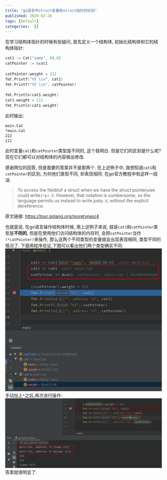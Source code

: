 ```yaml
---
title: "go语言中struct变量和struct指针的区别"
published: 2020-02-28
tags: [Default]
categories:  []
---
```

在学习结构体指针的时候有些疑问, 首先定义一个结构体, 初始化结构体和它的结构体指针:

```go
cat1 := Cat{"samy", 89.0}  
catPointer := &cat1  
  
catPointer.weight = 222  
fmt.Printf("%T \\n", cat1)  
fmt.Printf("%T \\n", catPointer)  
  
fmt.Println(cat1.weight)  
cat1.weight = 111  
fmt.Println(cat1.weight)
```

此时输出:

```
main.Cat 
*main.Cat 
222
111
```

此时变量`cat1`和`catPointer`类型是不同的, 这个我明白. 但是它们的区别是什么呢? 现在它们都可以对结构体的内容做出修改.


感谢两位的回答, 但是我要的答案并不是那两个.
在上述例子中, 我想知道`cat1`和`catPointer`的区别, 为何他们类型不同, 却表现相同.
在go官方教程中有这样一段话:

> To access the field`X`of a struct when we have the struct pointer`p`we could write`(*p).X`. However, that notation is cumbersome, so the language permits us instead to write just`p.X`, without the explicit dereference.

原文链接: https://tour.golang.org/moretypes/4

也就是说, 在go语言操作结构体时候, 用上述例子来说, 就是`cat1`和`catPointer`类型是**不同的**, 但是在使用他们访问结构体的内存时, 会把`catPointer`当作`(*catPointer)`来操作, 那么这两个不同类型的变量就会出现表现相同, 类型不同的情况了.
下面用程序验证,下图可以看出他们两个类型确实不同:
![Snipaste_2020-02-28_02-27-14.png][1]
手动加上`*`之后,再次进行操作:
![Snipaste_2020-02-28_02-46-23.png][2]
答案就很明显了.

[1]: ../old_assets/714650719.png
[2]: ../old_assets/1472716926.png

